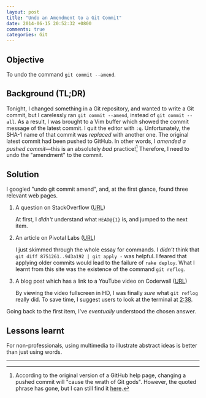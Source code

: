 ```yaml
---
layout: post
title: "Undo an Amendment to a Git Commit"
date: 2014-06-15 20:52:32 +0800
comments: true
categories: Git
---
```


Objective
---

To undo the command `git commit --amend`.

Background (TL;DR)
---

Tonight, I changed something in a Git repository, and wanted to write
a Git commit, but I carelessly ran `git commit --amend`, instead of
`git commit --all`.  As a result, I was brought to a Vim buffer which
showed the commit message of the latest commit.  I quit the editor
with `:q`.  Unfortunately, the SHA-1 name of that commit was
*replaced* with another one.  The original latest commit had been
pushed to GitHub.  In other words, I *amended a pushed commit*—this is
an absolutely *bad* practice![^1]  Therefore, I need to undo the
"amendment" to the commit.

<!-- more -->

Solution
---

I googled "undo git commit amend", and, at the first glance, found
three relevant web pages.

1. A question on StackOverflow ([URL][StackOverflow1459150])

    At first, I *didn't* understand what `HEAD@{1}` is, and jumped to
    the next item.

2. An article on Pivotal Labs ([URL][Pivotal])

    I just skimmed through the whole essay for commands.  I *didn't*
    think that `git diff 8751261..9d3a192 | git apply -` was helpful.
    I feared that applying older commits would lead to the failure of
    `rake deploy`.  What I learnt from this site was the existence of
    the command `git reflog`.

3. A blog post which has a link to a YouTube video on Coderwall
([URL][Coderwall])

    By viewing the video fullscreen in HD, I was finally *sure* what
    `git reflog` really did.  To save time, I suggest users to look at
    the terminal at [2:38].

Going back to the first item, I've *eventually* understood the chosen
answer.

Lessons learnt
---

For non-professionals, using multimedia to illustrate abstract ideas
is better than just using words.

---

[^1]: According to the original version of a GitHub help page, changing a pushed commit will "cause the wrath of Git gods".  However, the quoted phrase has gone, but I can still find it [here][StackOverflow19096170].

[StackOverflow19096170]: http://stackoverflow.com/questions/19096170/
"Pushing to remote after locally rebasing commits"
[StackOverflow1459150]: http://stackoverflow.com/a/1459264 'How to undo "git commit --amend" done instead of "git commit"'
[Pivotal]: http://pivotallabs.com/rewinding-git-commit-amend/ "Rewinding git commit --amend"
[Coderwall]: https://coderwall.com/p/psskyq "How to undo a git commit --amend"
[2:38]: http://youtu.be/pW0bITv07ok?t=2m38s
